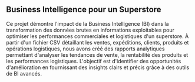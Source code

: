 ## Business Intelligence pour un Superstore

Ce projet démontre l'impact de la Business Intelligence (BI) dans la transformation des données brutes en informations exploitables pour optimiser les performances commerciales et logistiques d'un superstore. À partir d'un fichier CSV détaillant les ventes, expéditions, clients, produits et opérations logistiques, nous avons créé des rapports analytiques permettant d'analyser les tendances de vente, la rentabilité des produits et les performances logistiques. L'objectif est d'identifier des opportunités d'amélioration en fournissant des insights clairs et précis grâce à des outils de BI avancés.
